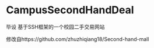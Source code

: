 # CampusSecondHandDeal
毕设 基于SSH框架的一个校园二手交易网站  

修改自https://github.com/zhuzhiqiang18/Second-hand-mall

